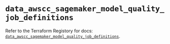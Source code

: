 # `data_awscc_sagemaker_model_quality_job_definitions`

Refer to the Terraform Registory for docs: [`data_awscc_sagemaker_model_quality_job_definitions`](https://registry.terraform.io/providers/hashicorp/awscc/0.70.0/docs/data-sources/sagemaker_model_quality_job_definitions).
